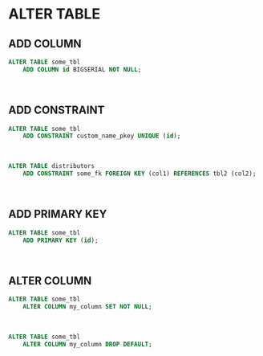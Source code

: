 # ALTER TABLE
## ADD COLUMN
```sql
ALTER TABLE some_tbl
    ADD COLUMN id BIGSERIAL NOT NULL;
```

<br>

## ADD CONSTRAINT
```sql
ALTER TABLE some_tbl
    ADD CONSTRAINT custom_name_pkey UNIQUE (id);
```

<br>

```sql
ALTER TABLE distributors 
    ADD CONSTRAINT some_fk FOREIGN KEY (col1) REFERENCES tbl2 (col2);
```

<br>

## ADD PRIMARY KEY
```sql
ALTER TABLE some_tbl 
    ADD PRIMARY KEY (id);
```

<br>

## ALTER COLUMN
```sql
ALTER TABLE some_tbl 
    ALTER COLUMN my_column SET NOT NULL;
```

<br>

```sql
ALTER TABLE some_tbl 
    ALTER COLUMN my_column DROP DEFAULT;
```
